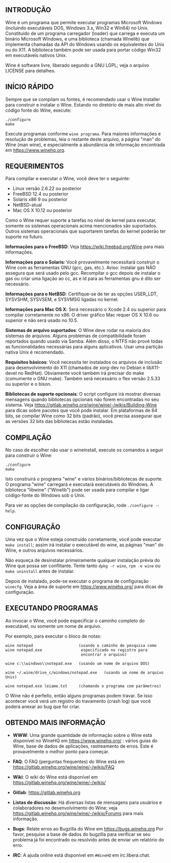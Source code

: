 ## INTRODUÇÃO

Wine é um programa que permite executar programas Microsoft Windows
(incluindo executáveis DOS, Windows 3.x, Win32 e Win64) no Unix.
Constituído de um programa carregador (loader) que carrega e executa
um binário Microsoft Windows, e uma biblioteca (chamada Winelib) que
implementa chamadas da API do Windows usando os equivalentes do Unix
ou do X11. A biblioteca também pode ser usada para portar código
Win32 em executáveis nativos Unix.

Wine é software livre, liberado segundo a GNU LGPL; veja o arquivo
LICENSE para detalhes.


## INÍCIO RÁPIDO

Sempre que se compilam os fontes, é recomendado usar o Wine Installer
para construir e instalar o Wine. Estando no diretório de mais alto
nível do código fonte do Wine, execute:

```
./configure
make
```

Execute programas conforme `wine programa`. Para maiores informações
e resolução de problemas, leia o restante deste arquivo, a página
"man" do Wine (man wine), e especialmente a abundância de informação
encontrada em https://www.winehq.org.


## REQUERIMENTOS

Para compilar e executar o Wine, você deve ter o seguinte:

- Linux versão 2.6.22 ou posterior
- FreeBSD 12.4 ou posterior
- Solaris x86 9 ou posterior
- NetBSD-atual
- Mac OS X 10.12 ou posterior

Como o Wine requer suporte a tarefas no nível de kernel para executar,
somente os sistemas operacionais acima mencionados são suportados.
Outros sistemas operacionais que suportarem tarefas do kernel poderão
ter suporte no futuro.

**Informações para o FreeBSD**:
  Veja https://wiki.freebsd.org/Wine para mais informações.

**Informações para o Solaris**:
  Você provavelmente necessitará construir o Wine com as ferramentas GNU
  (gcc, gas, etc.). Aviso: instalar gas NÃO assegura que será usado pelo
  gcc. Recompilar o gcc depois de instalar o gas ou criar uma ligação ao
  cc, as e ld para as ferramentas gnu é dito ser necessário.

**Informações para o NetBSD**:
  Certifique-se de ter as opções USER_LDT, SYSVSHM, SYSVSEM, e SYSVMSG
  ligadas no kernel.

**Informações para Mac OS X**:
  Será necessário o Xcode 2.4 ou superior para compilar corretamente no x86.
  O driver gráfico Mac requer OS X 10.6 ou superior e não será usado no 10.5.

**Sistemas de arquivo suportados**:
  O Wine deve rodar na maioria dos sistemas de arquivos. Alguns problemas de
  compatibilidade foram reportados quando usado via Samba. Além disso, o NTFS
  não provê todas as funcionalidades necessárias para alguns aplicativos.
  Usar uma partição nativa Unix é recomendado.

**Requisitos básicos**:
  Você necessita ter instalados os arquivos de inclusão para desenvolvimento
  do X11 (chamados de xorg-dev no Debian e libX11-devel no RedHat).
  Obviamente você também irá precisar do make (comumente o GNU make).
  Também será necessário o flex versão 2.5.33 ou superior e o bison.

**Bibliotecas de suporte opcionais**:
  O script configure irá mostrar diversas mensagens quando bibliotecas
  opcionais não forem encontradas no seu sistema.
  Veja https://gitlab.winehq.org/wine/wine/-/wikis/Building-Wine para
  dicas sobre pacotes que você pode instalar.
  Em plataformas de 64 bits, se compilar Wine como 32 bits (padrão), você
  precisa assegurar que as versões 32 bits das bibliotecas estão instaladas.


## COMPILAÇÃO

No caso de escolher não usar o wineinstall, execute os comandos a seguir
para construir o Wine:

```
./configure
make
```

Isto construirá o programa "wine" e vários binários/bibliotecas de suporte.
O programa "wine" carregará e executará executáveis do Windows.
A biblioteca "libwine" ("Winelib") pode ser usada para compilar e ligar
código-fonte do Windows sob o Unix.

Para ver as opções de compilação da configuração, rode `./configure --help`.


## CONFIGURAÇÃO

Uma vez que o Wine esteja construído corretamente, você pode executar
`make install`; assim irá instalar o executável do wine, as páginas
"man" do Wine, e outros arquivos necessários.

Não esqueça de desinstalar primeiramente qualquer instalação prévia do
Wine que possa ser conflitante. Tente tanto `dpkg -r wine`, `rpm -e wine`
ou `make uninstall` antes de instalar.

Depois de instalado, pode-se executar o programa de configuração `winecfg`.
Veja a área de suporte em https://www.winehq.org/ para dicas de configuração.


## EXECUTANDO PROGRAMAS

Ao invocar o Wine, você pode especificar o caminho completo do executável,
ou somente um nome de arquivo.

Por exemplo, para executar o bloco de notas:

```
wine notepad                    (usando o caminho de pesquisa como
wine notepad.exe                 especificado no registro para
                                 encontrar o arquivo)

wine c:\\windows\\notepad.exe   (usando um nome de arquivo DOS)

wine ~/.wine/drive_c/windows/notepad.exe   (usando um nome de arquivo Unix)

wine notepad.exe leiame.txt     (chamando o programa com parâmetros)
```

O Wine não é perfeito, então alguns programas podem travar. Se isso
acontecer você verá um registro do travamento (crash log) que você
poderá anexar ao bug que for criar.


## OBTENDO MAIS INFORMAÇÃO

- **WWW**: Uma grande quantidade de informação sobre o Wine está disponível
	no WineHQ em https://www.winehq.org/ : vários guias do Wine, base
	de dados de aplicações, rastreamento de erros. Este é provavelmente
	o melhor ponto para começar.

- **FAQ**: O FAQ (perguntas frequentes) do Wine está em https://gitlab.winehq.org/wine/wine/-/wikis/FAQ

- **Wiki**: O wiki do Wine está disponível em https://gitlab.winehq.org/wine/wine/-/wikis/

- **Gitlab**: https://gitlab.winehq.org

- **Listas de discussão**:
	Há diversas listas de mensagens para usuários e colaboradores no
	desenvolvimento do Wine; veja
	https://gitlab.winehq.org/wine/wine/-/wikis/Forums para mais
	informação.

- **Bugs**: Relate erros ao Bugzilla do Wine em https://bugs.winehq.org
	Por favor, pesquise a base de dados do bugzilla para verificar
	se seu problema já foi encontrado ou resolvido antes de enviar
	um relatório do erro.

- **IRC**: A ajuda online está disponível em `#WineHQ` em irc.libera.chat.
